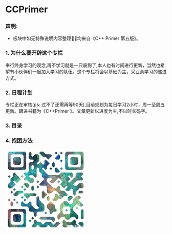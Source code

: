 # CCPrimer

### 声明: 
 - 板块中如无特殊说明内容整理均来自《C++ Primer 第五版》。
### 1. 为什么要开辟这个专栏
奉行终身学习的观念,再不学习就是一只废狗了,本人也有时间进行更新，当然也希望有小伙伴们一起加入学习的队伍。这个专栏将会以基础为主，采业余学习的递进方式。
### 2. 日程计划
专栏正在审核(ps: 过不了还需再等90天),目前规划为每日学习2小时，周一至周五更新。跟进书籍为《C++Primer 》。文章更新以进度为主,不以时长码字。
### 3. 目录

### 4. 抱团方法
<img src="https://github.com/fangker/CCPrimer/blob/master/image/index/v2-59416fcdcac480002e8254ad694aef48_b.jpg?raw=true" width = "50%" />
